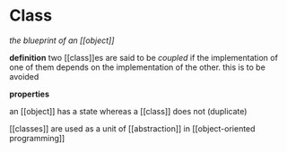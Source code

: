 # Class

_the blueprint of an [[object]]_

**definition** two [[class]]es are said to be _coupled_ if the implementation of one of them depends on the implementation of the other. this is to be avoided

**properties**

an [[object]] has a state whereas a [[class]] does not (duplicate)

[[classes]] are used as a unit of [[abstraction]] in [[object-oriented programming]]
